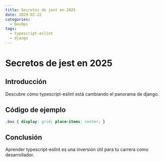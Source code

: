 ```yaml
---
title: Secretos de jest en 2025
date: 2029-02-22
categories:
  - DevOps
tags:
  - typescript-eslint
  - django
---
```


# Secretos de jest en 2025

## Introducción

Descubre cómo typescript-eslint está cambiando el panorama de django.

## Código de ejemplo

```css
.box { display: grid; place-items: center; }
```

## Conclusión

Aprender typescript-eslint es una inversión útil para tu carrera como desarrollador.